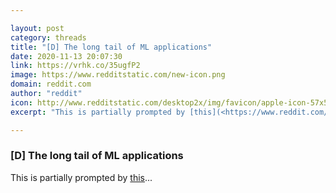 ```yaml
---

layout: post
category: threads
title: "[D] The long tail of ML applications"
date: 2020-11-13 20:07:30
link: https://vrhk.co/35ugfP2
image: https://www.redditstatic.com/new-icon.png
domain: reddit.com
author: "reddit"
icon: http://www.redditstatic.com/desktop2x/img/favicon/apple-icon-57x57.png
excerpt: "This is partially prompted by [this](<https://www.reddit.com/r/MachineLearning/comments/jtbr8c/d_how_do_you_find_the_motivation_to_keep_doing_ml/>)..."

---
```


### [D] The long tail of ML applications

This is partially prompted by [this](<https://www.reddit.com/r/MachineLearning/comments/jtbr8c/d_how_do_you_find_the_motivation_to_keep_doing_ml/>)...